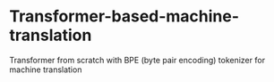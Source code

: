 # Transformer-based-machine-translation
Transformer from scratch with BPE (byte pair encoding) tokenizer for machine translation
